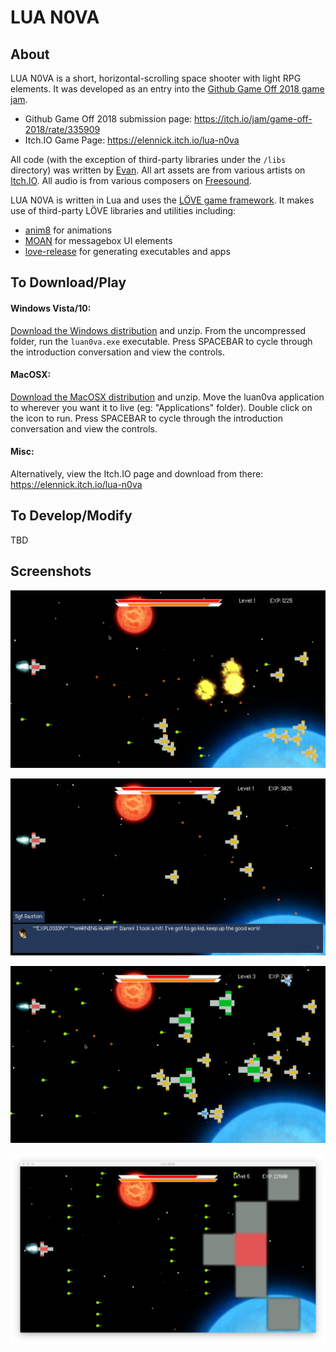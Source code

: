 # LUA N0VA

## About

LUA N0VA is a short, horizontal-scrolling space shooter with light RPG elements. It was developed as an entry into the [Github Game Off 2018 game jam](https://itch.io/jam/game-off-2018).

* Github Game Off 2018 submission page: https://itch.io/jam/game-off-2018/rate/335909
* Itch.IO Game Page: https://elennick.itch.io/lua-n0va

All code (with the exception of third-party libraries under the `/libs` directory) was written by [Evan](https://github.com/elennick). All art assets are from various artists on [Itch.IO](https://itch.io/game-assets/free). All audio is from various composers on [Freesound](https://freesound.org/).

LUA N0VA is written in Lua and uses the [LÖVE game framework](https://love2d.org/). It makes use of third-party LÖVE libraries and utilities including:

* [anim8](https://github.com/kikito/anim8) for animations
* [MOAN](https://github.com/ttxi/Moan.lua) for messagebox UI elements
* [love-release](https://github.com/MisterDA/love-release) for generating executables and apps

## To Download/Play

#### Windows Vista/10:

[Download the Windows distribution](https://github.com/elennick/luan0va/blob/master/dist/) and unzip. From the uncompressed folder, run the `luan0va.exe` executable. Press SPACEBAR to cycle through the introduction conversation and view the controls.

#### MacOSX:

[Download the MacOSX distribution](https://github.com/elennick/luan0va/blob/master/dist/) and unzip. Move the luan0va application to wherever you want it to live (eg: "Applications" folder). Double click on the icon to run. Press SPACEBAR to cycle through the introduction conversation and view the controls.

#### Misc:

Alternatively, view the Itch.IO page and download from there: https://elennick.itch.io/lua-n0va

## To Develop/Modify

TBD

## Screenshots

![Screenshot 1](https://github.com/elennick/luan0va/blob/master/screenshots/luan0va1.png)

![Screenshot 2](https://github.com/elennick/luan0va/blob/master/screenshots/luan0va2.png)

![Screenshot 3](https://github.com/elennick/luan0va/blob/master/screenshots/luan0va3.png)

![Screenshot 4](https://github.com/elennick/luan0va/blob/master/screenshots/luan0va4.png)
